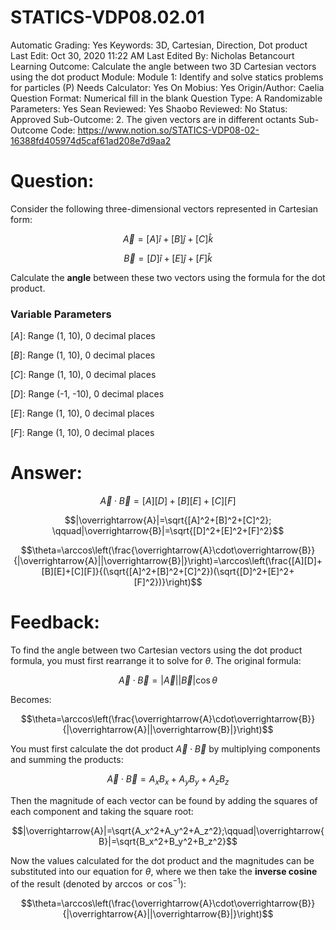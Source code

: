 # STATICS-VDP08.02.01

Automatic Grading: Yes
Keywords: 3D, Cartesian, Direction, Dot product
Last Edit: Oct 30, 2020 11:22 AM
Last Edited By: Nicholas Betancourt
Learning Outcome: Calculate the angle between two 3D Cartesian vectors using the dot product
Module: Module 1: Identify and solve statics problems for particles (P)
Needs Calculator: Yes
On Mobius: Yes
Origin/Author: Caelia
Question Format: Numerical fill in the blank
Question Type: A
Randomizable Parameters: Yes
Sean Reviewed: Yes
Shaobo Reviewed: No
Status: Approved
Sub-Outcome: 2. The given vectors are in different octants
Sub-Outcome Code: https://www.notion.so/STATICS-VDP08-02-16388fd405974d5caf61ad208e7d9aa2

# Question:

Consider the following three-dimensional vectors represented in Cartesian form: 

$$\overrightarrow{A}=[A]\hat{i}+[B]\hat{j}+[C]\hat{k}$$

$$\overrightarrow{B}=[D]\hat{i}+[E]\hat{j}+[F]\hat{k}$$

Calculate the **angle** between these two vectors using the formula for the dot product.

### Variable Parameters

$[A]:$ Range (1, 10), 0 decimal places

$[B]:$ Range (1, 10), 0 decimal places

$[C]:$ Range (1, 10), 0 decimal places

$[D]:$ Range (-1, -10), 0 decimal places

$[E]:$ Range (1, 10), 0 decimal places

$[F]:$ Range (1, 10), 0 decimal places

# Answer:

$$\overrightarrow{A}\cdot\overrightarrow{B}=[A][D]+[B][E]+[C][F]$$

$$|\overrightarrow{A}|=\sqrt{[A]^2+[B]^2+[C]^2}; \qquad|\overrightarrow{B}|=\sqrt{[D]^2+[E]^2+[F]^2}$$

$$\theta=\arccos\left(\frac{\overrightarrow{A}\cdot\overrightarrow{B}}{|\overrightarrow{A}||\overrightarrow{B}|}\right)=\arccos\left(\frac{[A][D]+[B][E]+[C][F]}{(\sqrt{[A]^2+[B]^2+[C]^2})(\sqrt{[D]^2+[E]^2+[F]^2})}\right)$$

# Feedback:

To find the angle between two Cartesian vectors using the dot product formula, you must first rearrange it to solve for $\theta$. The original formula:

$$\overrightarrow{A}\cdot\overrightarrow{B}=|\overrightarrow{A}||\overrightarrow{B}|\cos\theta$$

Becomes:

$$\theta=\arccos\left(\frac{\overrightarrow{A}\cdot\overrightarrow{B}}{|\overrightarrow{A}||\overrightarrow{B}|}\right)$$

You must first calculate the dot product $\overrightarrow{A}\cdot\overrightarrow{B}$ by multiplying components and summing the products:

$$\overrightarrow{A}\cdot\overrightarrow{B}=A_xB_x+A_yB_y+A_zB_z$$

Then the magnitude of each vector can be found by adding the squares of each component and taking the square root:

$$|\overrightarrow{A}|=\sqrt{A_x^2+A_y^2+A_z^2};\qquad|\overrightarrow{B}|=\sqrt{B_x^2+B_y^2+B_z^2}$$

Now the values calculated for the dot product and the magnitudes can be substituted into our equation for $\theta$, where we then take the **inverse cosine** of the result (denoted by $\arccos$ or $\cos^{-1}$):

$$\theta=\arccos\left(\frac{\overrightarrow{A}\cdot\overrightarrow{B}}{|\overrightarrow{A}||\overrightarrow{B}|}\right)$$